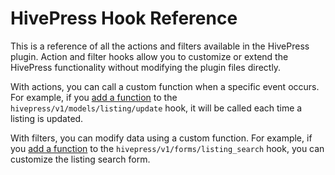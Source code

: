 # HivePress Hook Reference
This is a reference of all the actions and filters available in the HivePress plugin. Action and filter hooks allow you to customize or extend the HivePress functionality without modifying the plugin files directly.

With actions, you can call a custom function when a specific event occurs. For example, if you [add a function](https://developer.wordpress.org/reference/functions/add_action/) to the `hivepress/v1/models/listing/update` hook, it will be called each time a listing is updated.

With filters, you can modify data using a custom function. For example, if you [add a function](https://developer.wordpress.org/reference/functions/add_filter/) to the `hivepress/v1/forms/listing_search` hook, you can customize the listing search form.
